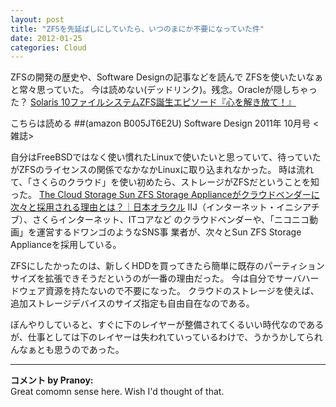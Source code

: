 ```yaml
---
layout: post
title: "ZFSを先延ばしにしていたら、いつのまにか不要になっていた件"
date: 2012-01-25
categories: Cloud
---
```


ZFSの開発の歴史や、Software Designの記事などを読んで ZFSを使いたいなぁと常々思っていた。
 今は読めない(デッドリンク)。残念。Oracleが隠しちゃった？
 [Solaris 10ファイルシステムZFS誕生エピソード『心を解き放て！』](http://jp.sun.com/communities/0612/feature01.html)

 こちらは読める
 ##(amazon B005JT6E2U)  Software Design 2011年 10月号 <雑誌>

自分はFreeBSDではなく使い慣れたLinuxで使いたいと思っていて、待っていたがZFSのライセンスの関係でなかなかLinuxに取り込まれなかった。
時は流れて、「さくらのクラウド」を使い初めたら、ストレージがZFSだということを知った。
 [The Cloud Storage Sun ZFS Storage Applianceがクラウドベンダーに次々と採用される理由とは？｜日本オラクル](http://www.oracle.co.jp/campaign/sun/downloads/special/zfs.html)
 IIJ（インターネット・イニシアチブ）、さくらインターネット、ITコアなど
 のクラウドベンダーや、「ニコニコ動画」を運営するドワンゴのようなSNS事
 業者が、次々とSun ZFS Storage Applianceを採用している。

ZFSにしたかったのは、新しくHDDを買ってきたら簡単に既存のパーティションサイズを拡張できそうだというのが一番の理由だった。
今は自分でサーバハードウェア資源を持たないので不要になった。
クラウドのストレージを使えば、追加ストレージデバイスのサイズ指定も自由自在なのである。

ぼんやりしていると、すぐに下のレイヤーが整備されてくるいい時代なのであるが、仕事としては下のレイヤーは失われていっているわけで、うかうかしてられんなぁとも思うのであった。



---

**コメント by Pranoy:**  
Great comomn sense here. Wish I'd thought of that.